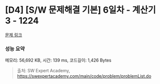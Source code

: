 # [D4] [S/W 문제해결 기본] 6일차 - 계산기3 - 1224 

[문제 링크](https://swexpertacademy.com/main/code/problem/problemDetail.do?contestProbId=AV14tDX6AFgCFAYD) 

### 성능 요약

메모리: 56,692 KB, 시간: 139 ms, 코드길이: 1,426 Bytes



> 출처: SW Expert Academy, https://swexpertacademy.com/main/code/problem/problemList.do
